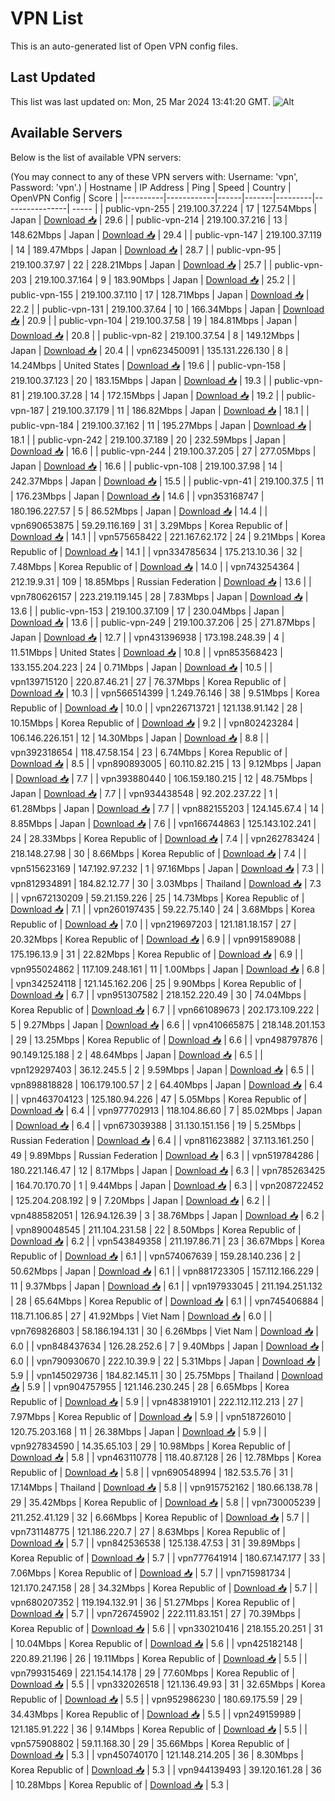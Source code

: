# VPN List

This is an auto-generated list of Open VPN config files.

## Last Updated

This list was last updated on: Mon, 25 Mar 2024 13:41:20 GMT.
![Alt](https://repobeats.axiom.co/api/embed/186b98318ef1479477931607c1ad7d823f12451f.svg "Repobeats analytics image")

## Available Servers

Below is the list of available VPN servers:

(You may connect to any of these VPN servers with: Username: 'vpn', Password: 'vpn'.)
| Hostname | IP Address | Ping | Speed | Country | OpenVPN Config | Score |
|----------|------------|------|-------|---------|----------------| ----- |
| public-vpn-255 | 219.100.37.224 | 17 | 127.54Mbps | Japan | [Download 📥](./configs/server_0_JP.ovpn) | 29.6 |
| public-vpn-214 | 219.100.37.216 | 13 | 148.62Mbps | Japan | [Download 📥](./configs/server_1_JP.ovpn) | 29.4 |
| public-vpn-147 | 219.100.37.119 | 14 | 189.47Mbps | Japan | [Download 📥](./configs/server_2_JP.ovpn) | 28.7 |
| public-vpn-95 | 219.100.37.97 | 22 | 228.21Mbps | Japan | [Download 📥](./configs/server_3_JP.ovpn) | 25.7 |
| public-vpn-203 | 219.100.37.164 | 9 | 183.90Mbps | Japan | [Download 📥](./configs/server_4_JP.ovpn) | 25.2 |
| public-vpn-155 | 219.100.37.110 | 17 | 128.71Mbps | Japan | [Download 📥](./configs/server_5_JP.ovpn) | 22.2 |
| public-vpn-131 | 219.100.37.64 | 10 | 166.34Mbps | Japan | [Download 📥](./configs/server_6_JP.ovpn) | 20.9 |
| public-vpn-104 | 219.100.37.58 | 19 | 184.81Mbps | Japan | [Download 📥](./configs/server_7_JP.ovpn) | 20.8 |
| public-vpn-82 | 219.100.37.54 | 8 | 149.12Mbps | Japan | [Download 📥](./configs/server_8_JP.ovpn) | 20.4 |
| vpn623450091 | 135.131.226.130 | 8 | 14.24Mbps | United States | [Download 📥](./configs/server_9_US.ovpn) | 19.6 |
| public-vpn-158 | 219.100.37.123 | 20 | 183.15Mbps | Japan | [Download 📥](./configs/server_10_JP.ovpn) | 19.3 |
| public-vpn-81 | 219.100.37.28 | 14 | 172.15Mbps | Japan | [Download 📥](./configs/server_11_JP.ovpn) | 19.2 |
| public-vpn-187 | 219.100.37.179 | 11 | 186.82Mbps | Japan | [Download 📥](./configs/server_12_JP.ovpn) | 18.1 |
| public-vpn-184 | 219.100.37.162 | 11 | 195.27Mbps | Japan | [Download 📥](./configs/server_13_JP.ovpn) | 18.1 |
| public-vpn-242 | 219.100.37.189 | 20 | 232.59Mbps | Japan | [Download 📥](./configs/server_14_JP.ovpn) | 16.6 |
| public-vpn-244 | 219.100.37.205 | 27 | 277.05Mbps | Japan | [Download 📥](./configs/server_15_JP.ovpn) | 16.6 |
| public-vpn-108 | 219.100.37.98 | 14 | 242.37Mbps | Japan | [Download 📥](./configs/server_16_JP.ovpn) | 15.5 |
| public-vpn-41 | 219.100.37.5 | 11 | 176.23Mbps | Japan | [Download 📥](./configs/server_17_JP.ovpn) | 14.6 |
| vpn353168747 | 180.196.227.57 | 5 | 86.52Mbps | Japan | [Download 📥](./configs/server_18_JP.ovpn) | 14.4 |
| vpn690653875 | 59.29.116.169 | 31 | 3.29Mbps | Korea Republic of | [Download 📥](./configs/server_19_KR.ovpn) | 14.1 |
| vpn575658422 | 221.167.62.172 | 24 | 9.21Mbps | Korea Republic of | [Download 📥](./configs/server_20_KR.ovpn) | 14.1 |
| vpn334785634 | 175.213.10.36 | 32 | 7.48Mbps | Korea Republic of | [Download 📥](./configs/server_21_KR.ovpn) | 14.0 |
| vpn743254364 | 212.19.9.31 | 109 | 18.85Mbps | Russian Federation | [Download 📥](./configs/server_22_RU.ovpn) | 13.6 |
| vpn780626157 | 223.219.119.145 | 28 | 7.83Mbps | Japan | [Download 📥](./configs/server_23_JP.ovpn) | 13.6 |
| public-vpn-153 | 219.100.37.109 | 17 | 230.04Mbps | Japan | [Download 📥](./configs/server_24_JP.ovpn) | 13.6 |
| public-vpn-249 | 219.100.37.206 | 25 | 271.87Mbps | Japan | [Download 📥](./configs/server_25_JP.ovpn) | 12.7 |
| vpn431396938 | 173.198.248.39 | 4 | 11.51Mbps | United States | [Download 📥](./configs/server_26_US.ovpn) | 10.8 |
| vpn853568423 | 133.155.204.223 | 24 | 0.71Mbps | Japan | [Download 📥](./configs/server_27_JP.ovpn) | 10.5 |
| vpn139715120 | 220.87.46.21 | 27 | 76.37Mbps | Korea Republic of | [Download 📥](./configs/server_28_KR.ovpn) | 10.3 |
| vpn566514399 | 1.249.76.146 | 38 | 9.51Mbps | Korea Republic of | [Download 📥](./configs/server_29_KR.ovpn) | 10.0 |
| vpn226713721 | 121.138.91.142 | 28 | 10.15Mbps | Korea Republic of | [Download 📥](./configs/server_30_KR.ovpn) | 9.2 |
| vpn802423284 | 106.146.226.151 | 12 | 14.30Mbps | Japan | [Download 📥](./configs/server_31_JP.ovpn) | 8.8 |
| vpn392318654 | 118.47.58.154 | 23 | 6.74Mbps | Korea Republic of | [Download 📥](./configs/server_32_KR.ovpn) | 8.5 |
| vpn890893005 | 60.110.82.215 | 13 | 9.12Mbps | Japan | [Download 📥](./configs/server_33_JP.ovpn) | 7.7 |
| vpn393880440 | 106.159.180.215 | 12 | 48.75Mbps | Japan | [Download 📥](./configs/server_34_JP.ovpn) | 7.7 |
| vpn934438548 | 92.202.237.22 | 1 | 61.28Mbps | Japan | [Download 📥](./configs/server_35_JP.ovpn) | 7.7 |
| vpn882155203 | 124.145.67.4 | 14 | 8.85Mbps | Japan | [Download 📥](./configs/server_36_JP.ovpn) | 7.6 |
| vpn166744863 | 125.143.102.241 | 24 | 28.33Mbps | Korea Republic of | [Download 📥](./configs/server_37_KR.ovpn) | 7.4 |
| vpn262783424 | 218.148.27.98 | 30 | 8.66Mbps | Korea Republic of | [Download 📥](./configs/server_38_KR.ovpn) | 7.4 |
| vpn515623169 | 147.192.97.232 | 1 | 97.16Mbps | Japan | [Download 📥](./configs/server_39_JP.ovpn) | 7.3 |
| vpn812934891 | 184.82.12.77 | 30 | 3.03Mbps | Thailand | [Download 📥](./configs/server_40_TH.ovpn) | 7.3 |
| vpn672130209 | 59.21.159.226 | 25 | 14.73Mbps | Korea Republic of | [Download 📥](./configs/server_41_KR.ovpn) | 7.1 |
| vpn260197435 | 59.22.75.140 | 24 | 3.68Mbps | Korea Republic of | [Download 📥](./configs/server_42_KR.ovpn) | 7.0 |
| vpn219697203 | 121.181.18.157 | 27 | 20.32Mbps | Korea Republic of | [Download 📥](./configs/server_43_KR.ovpn) | 6.9 |
| vpn991589088 | 175.196.13.9 | 31 | 22.82Mbps | Korea Republic of | [Download 📥](./configs/server_44_KR.ovpn) | 6.9 |
| vpn955024862 | 117.109.248.161 | 11 | 1.00Mbps | Japan | [Download 📥](./configs/server_45_JP.ovpn) | 6.8 |
| vpn342524118 | 121.145.162.206 | 25 | 9.90Mbps | Korea Republic of | [Download 📥](./configs/server_46_KR.ovpn) | 6.7 |
| vpn951307582 | 218.152.220.49 | 30 | 74.04Mbps | Korea Republic of | [Download 📥](./configs/server_47_KR.ovpn) | 6.7 |
| vpn661089673 | 202.173.109.222 | 5 | 9.27Mbps | Japan | [Download 📥](./configs/server_48_JP.ovpn) | 6.6 |
| vpn410665875 | 218.148.201.153 | 29 | 13.25Mbps | Korea Republic of | [Download 📥](./configs/server_49_KR.ovpn) | 6.6 |
| vpn498797876 | 90.149.125.188 | 2 | 48.64Mbps | Japan | [Download 📥](./configs/server_50_JP.ovpn) | 6.5 |
| vpn129297403 | 36.12.245.5 | 2 | 9.59Mbps | Japan | [Download 📥](./configs/server_51_JP.ovpn) | 6.5 |
| vpn898818828 | 106.179.100.57 | 2 | 64.40Mbps | Japan | [Download 📥](./configs/server_52_JP.ovpn) | 6.4 |
| vpn463704123 | 125.180.94.226 | 47 | 5.05Mbps | Korea Republic of | [Download 📥](./configs/server_53_KR.ovpn) | 6.4 |
| vpn977702913 | 118.104.86.60 | 7 | 85.02Mbps | Japan | [Download 📥](./configs/server_54_JP.ovpn) | 6.4 |
| vpn673039388 | 31.130.151.156 | 19 | 5.25Mbps | Russian Federation | [Download 📥](./configs/server_55_RU.ovpn) | 6.4 |
| vpn811623882 | 37.113.161.250 | 49 | 9.89Mbps | Russian Federation | [Download 📥](./configs/server_56_RU.ovpn) | 6.3 |
| vpn519784286 | 180.221.146.47 | 12 | 8.17Mbps | Japan | [Download 📥](./configs/server_57_JP.ovpn) | 6.3 |
| vpn785263425 | 164.70.170.70 | 1 | 9.44Mbps | Japan | [Download 📥](./configs/server_58_JP.ovpn) | 6.3 |
| vpn208722452 | 125.204.208.192 | 9 | 7.20Mbps | Japan | [Download 📥](./configs/server_59_JP.ovpn) | 6.2 |
| vpn488582051 | 126.94.126.39 | 3 | 38.76Mbps | Japan | [Download 📥](./configs/server_60_JP.ovpn) | 6.2 |
| vpn890048545 | 211.104.231.58 | 22 | 8.50Mbps | Korea Republic of | [Download 📥](./configs/server_61_KR.ovpn) | 6.2 |
| vpn543849358 | 211.197.86.71 | 23 | 36.67Mbps | Korea Republic of | [Download 📥](./configs/server_62_KR.ovpn) | 6.1 |
| vpn574067639 | 159.28.140.236 | 2 | 50.62Mbps | Japan | [Download 📥](./configs/server_63_JP.ovpn) | 6.1 |
| vpn881723305 | 157.112.166.229 | 11 | 9.37Mbps | Japan | [Download 📥](./configs/server_64_JP.ovpn) | 6.1 |
| vpn197933045 | 211.194.251.132 | 28 | 65.64Mbps | Korea Republic of | [Download 📥](./configs/server_65_KR.ovpn) | 6.1 |
| vpn745406884 | 118.71.106.85 | 27 | 41.92Mbps | Viet Nam | [Download 📥](./configs/server_66_VN.ovpn) | 6.0 |
| vpn769826803 | 58.186.194.131 | 30 | 6.26Mbps | Viet Nam | [Download 📥](./configs/server_67_VN.ovpn) | 6.0 |
| vpn848437634 | 126.28.252.6 | 7 | 9.40Mbps | Japan | [Download 📥](./configs/server_68_JP.ovpn) | 6.0 |
| vpn790930670 | 222.10.39.9 | 22 | 5.31Mbps | Japan | [Download 📥](./configs/server_69_JP.ovpn) | 5.9 |
| vpn145029736 | 184.82.145.11 | 30 | 25.75Mbps | Thailand | [Download 📥](./configs/server_70_TH.ovpn) | 5.9 |
| vpn904757955 | 121.146.230.245 | 28 | 6.65Mbps | Korea Republic of | [Download 📥](./configs/server_71_KR.ovpn) | 5.9 |
| vpn483819101 | 222.112.112.213 | 27 | 7.97Mbps | Korea Republic of | [Download 📥](./configs/server_72_KR.ovpn) | 5.9 |
| vpn518726010 | 120.75.203.168 | 11 | 26.38Mbps | Japan | [Download 📥](./configs/server_73_JP.ovpn) | 5.9 |
| vpn927834590 | 14.35.65.103 | 29 | 10.98Mbps | Korea Republic of | [Download 📥](./configs/server_74_KR.ovpn) | 5.8 |
| vpn463110778 | 118.40.87.128 | 26 | 12.78Mbps | Korea Republic of | [Download 📥](./configs/server_75_KR.ovpn) | 5.8 |
| vpn690548994 | 182.53.5.76 | 31 | 17.14Mbps | Thailand | [Download 📥](./configs/server_76_TH.ovpn) | 5.8 |
| vpn915752162 | 180.66.138.78 | 29 | 35.42Mbps | Korea Republic of | [Download 📥](./configs/server_77_KR.ovpn) | 5.8 |
| vpn730005239 | 211.252.41.129 | 32 | 6.66Mbps | Korea Republic of | [Download 📥](./configs/server_78_KR.ovpn) | 5.7 |
| vpn731148775 | 121.186.220.7 | 27 | 8.63Mbps | Korea Republic of | [Download 📥](./configs/server_79_KR.ovpn) | 5.7 |
| vpn842536538 | 125.138.47.53 | 31 | 39.89Mbps | Korea Republic of | [Download 📥](./configs/server_80_KR.ovpn) | 5.7 |
| vpn777641914 | 180.67.147.177 | 33 | 7.06Mbps | Korea Republic of | [Download 📥](./configs/server_81_KR.ovpn) | 5.7 |
| vpn715981734 | 121.170.247.158 | 28 | 34.32Mbps | Korea Republic of | [Download 📥](./configs/server_82_KR.ovpn) | 5.7 |
| vpn680207352 | 119.194.132.91 | 36 | 51.27Mbps | Korea Republic of | [Download 📥](./configs/server_83_KR.ovpn) | 5.7 |
| vpn726745902 | 222.111.83.151 | 27 | 70.39Mbps | Korea Republic of | [Download 📥](./configs/server_84_KR.ovpn) | 5.6 |
| vpn330210416 | 218.155.20.251 | 31 | 10.04Mbps | Korea Republic of | [Download 📥](./configs/server_85_KR.ovpn) | 5.6 |
| vpn425182148 | 220.89.21.196 | 26 | 19.11Mbps | Korea Republic of | [Download 📥](./configs/server_86_KR.ovpn) | 5.5 |
| vpn799315469 | 221.154.14.178 | 29 | 77.60Mbps | Korea Republic of | [Download 📥](./configs/server_87_KR.ovpn) | 5.5 |
| vpn332026518 | 121.136.49.93 | 31 | 32.65Mbps | Korea Republic of | [Download 📥](./configs/server_88_KR.ovpn) | 5.5 |
| vpn952986230 | 180.69.175.59 | 29 | 34.43Mbps | Korea Republic of | [Download 📥](./configs/server_89_KR.ovpn) | 5.5 |
| vpn249159989 | 121.185.91.222 | 36 | 9.14Mbps | Korea Republic of | [Download 📥](./configs/server_90_KR.ovpn) | 5.5 |
| vpn575908802 | 59.11.168.30 | 29 | 35.66Mbps | Korea Republic of | [Download 📥](./configs/server_91_KR.ovpn) | 5.3 |
| vpn450740170 | 121.148.214.205 | 36 | 8.30Mbps | Korea Republic of | [Download 📥](./configs/server_92_KR.ovpn) | 5.3 |
| vpn944139493 | 39.120.161.28 | 36 | 10.28Mbps | Korea Republic of | [Download 📥](./configs/server_93_KR.ovpn) | 5.3 |
